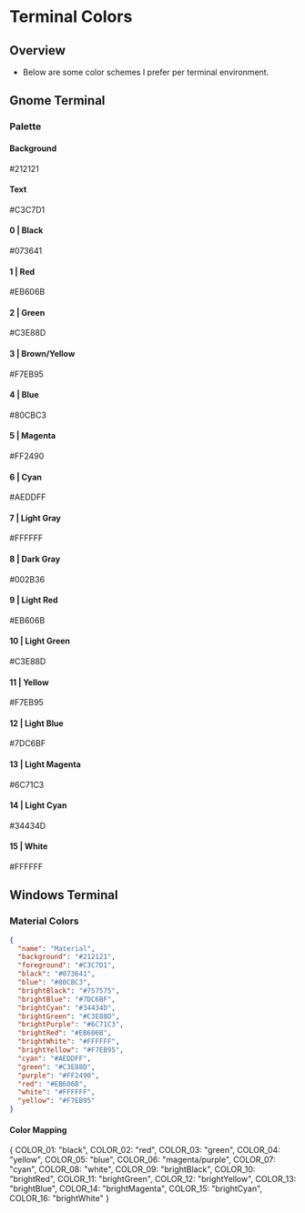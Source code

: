 # Terminal Colors

## Overview
- Below are some color schemes I prefer per terminal environment.

## Gnome Terminal

### Palette

#### Background
#212121

#### Text
#C3C7D1

#### 0 | Black
#073641

#### 1 | Red
#EB606B

#### 2 | Green
#C3E88D

#### 3 | Brown/Yellow
#F7EB95

#### 4 | Blue
#80CBC3

#### 5 | Magenta
#FF2490

#### 6 | Cyan
#AEDDFF

#### 7 | Light Gray
#FFFFFF

#### 8 | Dark Gray
#002B36

#### 9 | Light Red
#EB606B

#### 10 | Light Green
#C3E88D

#### 11 | Yellow
#F7EB95

#### 12 | Light Blue
#7DC6BF

#### 13 | Light Magenta
#6C71C3

#### 14 | Light Cyan
#34434D

#### 15 | White
#FFFFFF

## Windows Terminal

### Material Colors

```json
{
  "name": "Material",
  "background": "#212121",
  "foreground": "#C3C7D1",
  "black": "#073641",
  "blue": "#80CBC3",
  "brightBlack": "#757575",
  "brightBlue": "#7DC6BF",
  "brightCyan": "#34434D",
  "brightGreen": "#C3E88D",
  "brightPurple": "#6C71C3",
  "brightRed": "#EB606B",
  "brightWhite": "#FFFFFF",
  "brightYellow": "#F7EB95",
  "cyan": "#AEDDFF",
  "green": "#C3E88D",
  "purple": "#FF2490",
  "red": "#EB606B",
  "white": "#FFFFFF",
  "yellow": "#F7EB95"
}
```

#### Color Mapping
{
  COLOR_01: "black",
  COLOR_02: "red",
  COLOR_03: "green",
  COLOR_04: "yellow",
  COLOR_05: "blue",
  COLOR_06: "magenta/purple",
  COLOR_07: "cyan",
  COLOR_08: "white",
  COLOR_09: "brightBlack",
  COLOR_10: "brightRed",
  COLOR_11: "brightGreen",
  COLOR_12: "brightYellow",
  COLOR_13: "brightBlue",
  COLOR_14: "brightMagenta",
  COLOR_15: "brightCyan",
  COLOR_16: "brightWhite"
}
